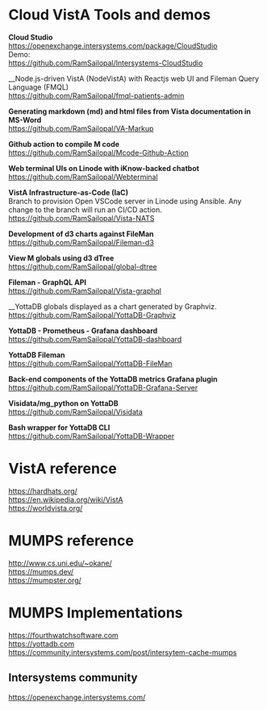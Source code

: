 # Cloud VistA Tools and demos

__Cloud Studio__  
https://openexchange.intersystems.com/package/CloudStudio  
Demo:  
https://github.com/RamSailopal/Intersystems-CloudStudio  

__Node.js-driven VistA (NodeVistA) with Reactjs web UI and Fileman Query Language (FMQL)  
https://github.com/RamSailopal/fmql-patients-admin

__Generating markdown (md) and html files from Vista documentation in MS-Word__  
https://github.com/RamSailopal/VA-Markup

__Github action to compile M code__  
https://github.com/RamSailopal/Mcode-Github-Action

__Web terminal UIs on Linode with iKnow-backed chatbot__  
https://github.com/RamSailopal/Webterminal

__VistA Infrastructure-as-Code (IaC)__  
Branch to provision Open VSCode server in Linode using Ansible. Any change to the branch will run an CI/CD action.  
https://github.com/RamSailopal/Vista-NATS

__Development of d3 charts against FileMan__  
https://github.com/RamSailopal/Fileman-d3

__View M globals using d3 dTree__  
https://github.com/RamSailopal/global-dtree

__Fileman - GraphQL API__  
https://github.com/RamSailopal/Vista-graphql

__YottaDB globals displayed as a chart generated by Graphviz.  
 https://github.com/RamSailopal/YottaDB-Graphviz
 
__YottaDB - Prometheus - Grafana dashboard__  
 https://github.com/RamSailopal/YottaDB-dashboard
 
 __YottaDB Fileman__    
 https://github.com/RamSailopal/YottaDB-FileMan
 
__Back-end components of the YottaDB metrics Grafana plugin__  
https://github.com/RamSailopal/YottaDB-Grafana-Server

__Visidata/mg_python on YottaDB__  
https://github.com/RamSailopal/Visidata

__Bash wrapper for YottaDB CLI__  
https://github.com/RamSailopal/YottaDB-Wrapper
 

# VistA reference
https://hardhats.org/  
https://en.wikipedia.org/wiki/VistA  
https://worldvista.org/  


# MUMPS reference
http://www.cs.uni.edu/~okane/  
https://mumps.dev/  
https://mumpster.org/  

# MUMPS Implementations
https://fourthwatchsoftware.com  
https://yottadb.com  
https://community.intersystems.com/post/intersytem-cache-mumps  

## Intersystems community
https://openexchange.intersystems.com/  



